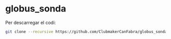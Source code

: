 # globus_sonda
Per descarregar el codi:
```bash
git clone --recursive https://github.com/ClubmakerCanFabra/globus_sonda.git
```
